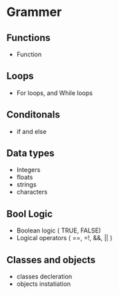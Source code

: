 # Grammer

## Functions
- Function

## Loops
- For loops, and While loops

## Conditonals
- if and else

## Data types
- Integers
- floats 
- strings
- characters 

## Bool Logic
- Boolean logic ( TRUE, FALSE)
- Logical operators ( ==, =!, &&, || )

## Classes and objects
- classes decleration 
- objects instatiation